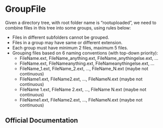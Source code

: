 # GroupFile
Given a directory tree, with root folder name is “rootuploaded”, we need to combine files in this tree into some groups, using rules below:
<ul>
<li>Files in different subfolders cannot be grouped.</li>
<li>Files in a group may have same or different extension.</li>
<li>Each group must have minimum 2 files, maximum 5 files.</li>
<li>Grouping files based on 6 naming conventions (with top-down priority):
<ul>
<li>FileName.ext, FileName_anything.ext, FileName_anythingelse.ext, ...</li>
<li>FileName.ext, FileName­anything.ext, FileName­anythingelse.ext, ...</li>
<li>FileName_1.ext, FileName_2.ext, ..., FileName_N.ext (maybe not continuous)</li>
<li>FileName­1.ext, FileName­2.ext, ..., FileName­N.ext (maybe not continuous)</li>
<li>FileName 1.ext, FileName 2.ext, ..., FileName N.ext (maybe not continuous)</li>
<li>FileName1.ext, FileName2.ext, ..., FileNameN.ext (maybe not continuous)</li>
</ul></li>
</ul>

## Official Documentation
